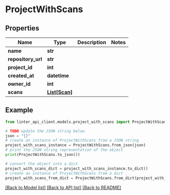 # ProjectWithScans


## Properties

Name | Type | Description | Notes
------------ | ------------- | ------------- | -------------
**name** | **str** |  | 
**repository_url** | **str** |  | 
**project_id** | **int** |  | 
**created_at** | **datetime** |  | 
**owner_id** | **int** |  | 
**scans** | [**List[Scan]**](Scan.md) |  | 

## Example

```python
from linter_api_client.models.project_with_scans import ProjectWithScans

# TODO update the JSON string below
json = "{}"
# create an instance of ProjectWithScans from a JSON string
project_with_scans_instance = ProjectWithScans.from_json(json)
# print the JSON string representation of the object
print(ProjectWithScans.to_json())

# convert the object into a dict
project_with_scans_dict = project_with_scans_instance.to_dict()
# create an instance of ProjectWithScans from a dict
project_with_scans_from_dict = ProjectWithScans.from_dict(project_with_scans_dict)
```
[[Back to Model list]](../README.md#documentation-for-models) [[Back to API list]](../README.md#documentation-for-api-endpoints) [[Back to README]](../README.md)


